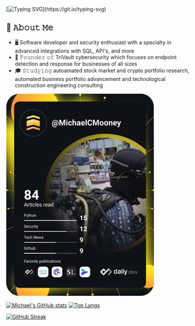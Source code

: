<!--
[![Typing SVG](https://readme-typing-svg.herokuapp.com/?lines=Hi+There!+👋;Welcome+to+my+profile!&center=true)](https://git.io/typing-svg)
-->

[![Typing SVG](https://readme-typing-svg.herokuapp.com/?lines=Hi+There!+👋;Welcome+to+my+profile!)](https://git.io/typing-svg)

<!--

- 🔭 I’m currently working on ...
- 🌱 I’m currently learning ...
- 👯 I’m looking to collaborate on ...
- 🤔 I’m looking for help with ...
- 💬 Ask me about ...
- 📫 How to reach me: ...
- ⚡ Fun fact: ...
-->



## :book: 𝙰𝚋𝚘𝚞𝚝 𝙼𝚎
- 🖥 Software developer and security enthusiast with a specialty in advanced integrations with SQL, API's, and more
- 💼 𝙵𝚘𝚞𝚗𝚍𝚎𝚛 𝚘𝚏 TriVault cybersecurity which focuses on endpoint detection and response for businesses of all sizes
- 🎓 𝚂𝚝𝚞𝚍𝚢𝚒𝚗𝚐 autoamated stock market and crypto portfolio research, automated business portfolio advancement and technological construction engineering consulting




<a href="https://app.daily.dev/MichaelCMooney"><img src="https://github.com/MichaelCMooney/MichaelCMooney/blob/main/devcard.svg" width="400" alt="Michael Mooney's Dev Card"/></a>

[![Michael's GitHub stats](https://github-readme-stats.vercel.app/api?username=MichaelCMooney&theme=dark)](https://github.com/anuraghazra/github-readme-stats) [![Top Langs](https://github-readme-stats.vercel.app/api/top-langs/?username=MichaelCMooney&theme=dark)](https://github.com/anuraghazra/github-readme-stats)

[![GitHub Streak](https://github-readme-streak-stats.herokuapp.com/?user=MichaelCMooney&center=true&theme=dark)](https://git.io/streak-stats)
